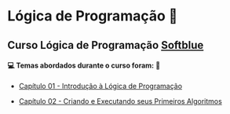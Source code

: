 # Lógica de Programação :pencil:

## Curso Lógica de Programação [Softblue](https://www.softblue.com.br/)

#### :computer: Temas abordados durante o curso foram: :rocket:

- [Capítulo 01 - Introdução à Lógica de Programação](https://github.com/romulovieira777/Logica_de_programacao_Softblue/tree/main/Cap%C3%ADtulo%2001%20-%20Introdu%C3%A7%C3%A3o%20%C3%A0%20L%C3%B3gica%20de%20Programa%C3%A7%C3%A3o)

- [Capítulo 02 - Criando e Executando seus Primeiros Algoritmos]()

